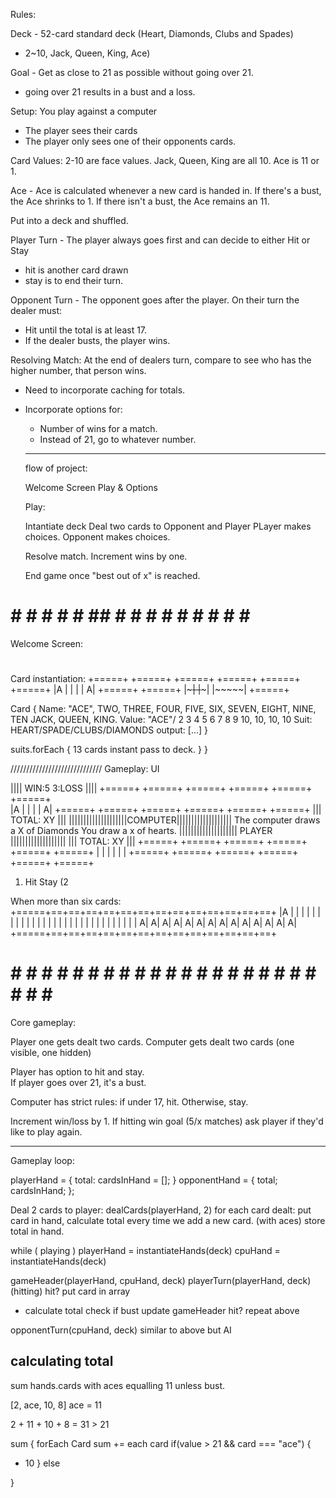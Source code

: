 

Rules:

Deck - 52-card standard deck (Heart, Diamonds, Clubs and Spades)
  - 2~10, Jack, Queen, King, Ace)

Goal - Get as close to 21 as possible without going over 21.
 - going over 21 results in a bust and a loss.

 Setup:
You play against a computer
 - The player sees their cards 
 - The player only sees one of their opponents cards.

 Card Values: 
 2-10 are face values.
 Jack, Queen, King are all 10.
 Ace is 11 or 1. 

 Ace - 
 Ace is calculated whenever a new card is handed in.  If there's a bust, the Ace shrinks to 1.  If there isn't a bust, the Ace remains an 11.
 
 Put into a deck and shuffled. 


 Player Turn - 
 The player always goes first and can decide to either Hit or Stay
 - hit is another card drawn
 - stay is to end their turn.

 Opponent Turn -
 The opponent goes after the player. 
 On their turn the dealer must:
   - Hit until the total is at least 17.
   - If the dealer busts, the player wins.

Resolving Match:
At the end of dealers turn, compare to see who has the higher number, that person wins. 


- Need to incorporate caching for totals. 

- Incorporate options for:
  * Number of wins for a match.
  * Instead of 21, go to whatever number.

  ---------------------------------------


  flow of project:

  Welcome Screen
  Play & Options

  Play:

  Intantiate deck
  Deal two cards to Opponent and Player
  PLayer makes choices.
  Opponent makes choices.

  Resolve match. 
  Increment wins by one.

  End game once "best out of x" is reached. 

# # # # # # ## # # # # # # # # # #

 Welcome Screen: 


 # ##################################


 Card instantiation:
+=====+ +=====+ +=====+ +=====+ +=====+
 +=====+ 
 |A    |
 |     |
 |    A|
 +=====+
 +=====+
 |~~~~~|
 |~~~~~|
 |~~~~~|
 +=====+

 Card {
  Name: "ACE", TWO, THREE, FOUR, FIVE, SIX, SEVEN, EIGHT, NINE, TEN
  JACK, QUEEN, KING. 
  Value: "ACE"/ 2 3 4 5 6 7 8 9 10, 10, 10, 10
  Suit: HEART/SPADE/CLUBS/DIAMONDS
  output: [...]
 }

suits.forEach {
  13 cards instant
  pass to deck.
}
}


/////////////////////////////
Gameplay:  UI

 ||||              WIN:5 3:LOSS             ||||
 +=====+ +=====+ +=====+ +=====+ +=====+ +=====+  
 |A    |
 |     |
 |    A|
 +=====+ +=====+ +=====+ +=====+ +=====+ +=====+
 |||                TOTAL: XY                |||
 ||||||||||||||||||||COMPUTER|||||||||||||||||||
              The computer draws a X of Diamonds 
 You draw a x of hearts.
 |||||||||||||||||||| PLAYER |||||||||||||||||||
 |||                 TOTAL: XY               |||
 +=====+ +=====+ +=====+ +=====+ +=====+ +=====+
 |     |
 |     |
 |     |
 +=====+ +=====+ +=====+ +=====+ +=====+ +=====+
   1) Hit                               Stay (2

  When more than six cards: 
 +=====+==+==+==+==+==+==+==+==+==+==+==+==+==+
 |A    |  |  |  |  |  |  |  |  |  |  |  |  |  |
 |     |  |  |  |  |  |  |  |  |  |  |  |  |  |
 |    A| A| A| A| A| A| A| A| A| A| A| A| A| A|
 +=====+==+==+==+==+==+==+==+==+==+==+==+==+==+

 # # # # # # # # # # # # # # # # # # # # # # # # # 

 Core gameplay:

 Player one gets dealt two cards.
 Computer gets dealt two cards (one visible, one hidden)

 Player has option to hit and stay.  
 If player goes over 21, it's a bust. 

 Computer has strict rules: if under 17, hit. Otherwise, stay. 

 Increment win/loss by 1. 
 If hitting win goal (5/x matches) ask player if they'd like to play again.

 ------
 Gameplay loop:

 playerHand = {
  total: 
  cardsInHand = [];
 }
 opponentHand = {
  total; 
  cardsInHand;
 };

 Deal 2 cards to player:
 dealCards(playerHand, 2)
 for each card dealt:
 put card in hand, 
 calculate total every time we add a new card. 
 (with aces) 
 store total in hand.


 while ( playing )
 playerHand = instantiateHands(deck)
 cpuHand = instantiateHands(deck)
 
 gameHeader(playerHand, cpuHand, deck) 
 playerTurn(playerHand, deck)
  (hitting)
  hit?
  put card in array
   - calculate total
  check if bust
  update gameHeader
  hit? 
  repeat above

 opponentTurn(cpuHand, deck)
  similar to above but AI



## calculating total ##

sum hands.cards with aces equalling 11 unless bust.

[2, ace, 10, 8]
ace = 11

2 + 11 + 10 + 8 = 
31 > 21

sum {
  forEach Card
  sum += each card
 if(value > 21 && card === "ace") {
  - 10
 } else

}









